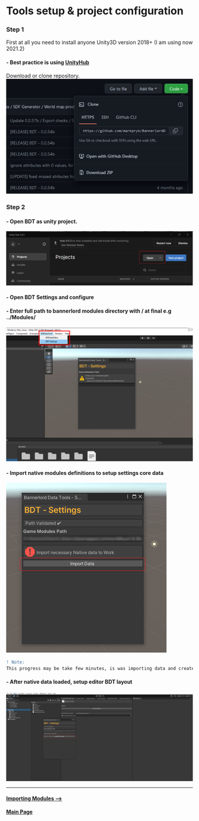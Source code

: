# Tools setup & project configuration

### Step 1

First at all you need to install anyone Unity3D version 2018+ (I am using now 2021.2)
#### - Best practice is using [UnityHub](https://unity3d.com/get-unity/download)

Download or clone repository.
![ScreenShot](Images/setup/download_version.png)

### Step 2

#### - Open BDT as unity project.

![ScreenShot](Images/setup/unity_project.png)

#### - Open BDT Settings and configure
#### - Enter full path to bannerlord modules directory with / at final e.g ../Modules/
![ScreenShot](Images/setup/bdt_config_0.png)

#### - Import native modules definitions to setup settings core data

![ScreenShot](Images/setup/bdt_config_1.png)

```diff
! Note:                                                                                   
This progress may be take few minutes, is was importing data and create sriptable objects.
```

#### - After native data loaded, setup editor BDT layout

![ScreenShot](Images/setup/bdt_config_3.png)

---------------------------------------------
#### [Importing Modules -->](importing_modules.md)

#### [Main Page](/../..)
